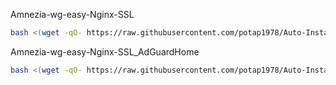 Amnezia-wg-easy-Nginx-SSL
```bash
bash <(wget -qO- https://raw.githubusercontent.com/potap1978/Auto-Install_Amnezia-wg-easy-Nginx-SSL/main/Auto-Install_Amnezia-wg-easy+Nginx-SSL.sh)
```

Amnezia-wg-easy-Nginx-SSL_AdGuardHome
```bash
bash <(wget -qO- https://raw.githubusercontent.com/potap1978/Auto-Install_Amnezia-wg-easy-Nginx-SSL/main/Auto-Install_Amnezia-wg-easy-Nginx-SSL_AdGuardHome.sh)
```
